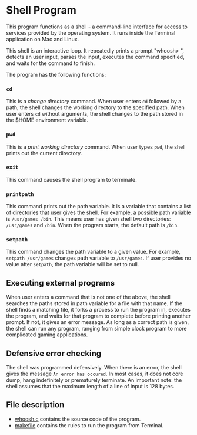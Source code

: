 # Shell Program

This program functions as a shell - a command-line interface for access to services provided by the operating system. It runs inside the Terminal application on Mac and Linux. 

This shell is an interactive loop. It repeatedly prints a prompt "whoosh> ", detects an user input, parses the input, executes the command specified, and waits for the command to finish. 

The program has the following functions:

### `cd`
This is a *change directory* command. When user enters `cd` followed by a path, the shell changes the working directory to the specified path. When user enters `cd` without arguments, the shell changes to the path stored in the $HOME environment variable.


### `pwd`
This is a *print working directory* command. When user types `pwd`, the shell prints out the current directory.


### `exit`
This command causes the shell program to terminate.


### `printpath`
This command prints out the path variable. It is a variable that contains a list of directories that user gives the shell. For example, a possible path variable is `/usr/games /bin`. This means user has given shell two directories: `/usr/games` and `/bin`. When the program starts, the default path is `/bin`.


### `setpath`
This command changes the path variable to a given value. For example, `setpath /usr/games` changes path variable to `/usr/games`. If user provides no value after `setpath`, the path variable will be set to null.


## Executing external programs
When user enters a command that is not one of the above, the shell searches the paths stored in path variable for a file with that name. If the shell finds a matching file, it forks a process to run the program in, executes the program,
and waits for that program to complete before printing another prompt. If not, it gives an error message. As long as a correct path is given, the shell can run any program, ranging from simple clock program to more complicated gaming applications. 


## Defensive error checking  
The shell was programmed defensively. When there is an error, the shell gives the message `An error has occured`. In most cases, it does not core dump, hang indefinitely or prematurely terminate. An important note: the shell assumes that the maximum length of a line of input is 128 bytes.


## File description
* [whoosh.c](https://github.com/vantrinh7/ShellProgram/blob/master/whoosh.c) contains the source code of the program.
* [makefile](https://github.com/vantrinh7/ShellProgram/blob/master/makefile) contains the rules to run the program from Terminal.
<br>
